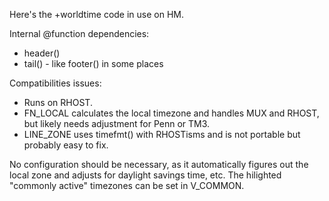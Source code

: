 Here's the +worldtime code in use on HM.

Internal @function dependencies:

* header()
* tail() - like footer() in some places

Compatibilities issues:

* Runs on RHOST.
* FN_LOCAL calculates the local timezone and handles MUX and RHOST, but likely needs adjustment for Penn or TM3.
* LINE_ZONE uses timefmt() with RHOSTisms and is not portable but probably easy to fix.

No configuration should be necessary, as it automatically figures out the local zone and adjusts for daylight savings time, etc.  The hilighted "commonly active" timezones can be set in V_COMMON.
